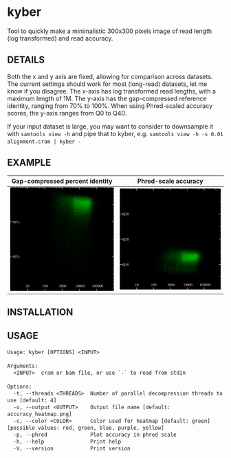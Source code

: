# kyber

Tool to quickly make a minimalistic 300x300 pixels image of read length (log transformed) and read accuracy.

## DETAILS

Both the x and y axis are fixed, allowing for comparison across datasets. The current settings should work for most (long-read) datasets, let me know if you disagree.
The x-axis has log transformed read lengths, with a maximum length of 1M.
The y-axis has the gap-compressed reference identity, ranging from 70% to 100%. When using Phred-scaled accuracy scores, the y-axis ranges from Q0 to Q40.

If your input dataset is large, you may want to consider to downsample it with `samtools view -h` and pipe that to kyber, e.g. `samtools view -h -s 0.01 alignment.cram | kyber -`

## EXAMPLE

Gap-compressed percent identity             |  Phred-scale accuracy
:-------------------------:|:-------------------------:
![example](example/accuracy_heatmap.png)  |  ![example](example/accuracy_heatmap_phred.png)

## INSTALLATION

## USAGE

```text
Usage: kyber [OPTIONS] <INPUT>

Arguments:
  <INPUT>  cram or bam file, or use `-` to read from stdin

Options:
  -t, --threads <THREADS>  Number of parallel decompression threads to use [default: 4]
  -o, --output <OUTPUT>    Output file name [default: accuracy_heatmap.png]
  -c, --color <COLOR>      Color used for heatmap [default: green] [possible values: red, green, blue, purple, yellow]
  -p, --phred              Plot accuracy in phred scale
  -h, --help               Print help
  -V, --version            Print version
```
